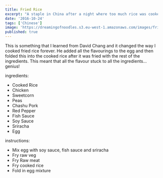 ```yaml
---
title: Fried Rice
excerpt: "A staple in China after a night where too much rice was cooked, this is perfect for some next day leftover scran."
date: '2016-10-24'
tags: ['Chinese']
image: 'https://dreamingofnoodles.s3.eu-west-1.amazonaws.com/images/fried-rice.jpeg'
published: true
---
```


This is something that I learned from David Chang and it changed the way I cooked fried rice forever. He added all the flavourings to the egg and then folded this into the cooked rice after it was fried with the rest of the ingredients. This meant that all the flavour stuck to all the ingredients... genius!

ingredients:
 - Cooked Rice
 - Chicken
 - Sweetcorn
 - Peas
 - Chashu Pork
 - Red Pepper
 - Fish Sauce
 - Soy Sauce
 - Sriracha
 - Egg

instructions:
 - Mix egg with soy sauce, fish sauce and sriracha
 - Fry raw veg
 - Fry Raw meat
 - Fry cooked rice
 - Fold in egg mixture 